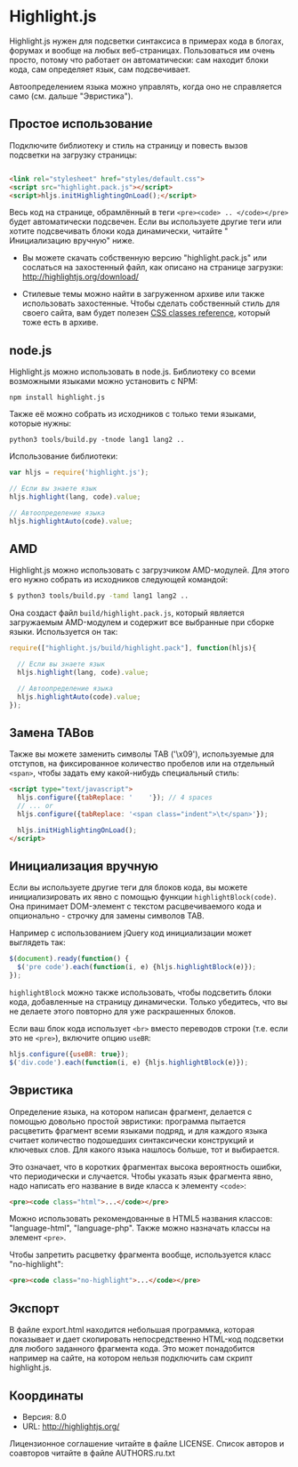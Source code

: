 # Highlight.js

Highlight.js нужен для подсветки синтаксиса в примерах кода в блогах, форумах и вообще на любых веб-страницах.
Пользоваться им очень просто, потому что работает он автоматически: сам находит блоки кода, сам определяет язык, сам
подсвечивает.

Автоопределением языка можно управлять, когда оно не справляется само (см. дальше "Эвристика").

## Простое использование

Подключите библиотеку и стиль на страницу и повесть вызов подсветки на загрузку страницы:

```html

<link rel="stylesheet" href="styles/default.css">
<script src="highlight.pack.js"></script>
<script>hljs.initHighlightingOnLoad();</script>
```

Весь код на странице, обрамлённый в теги `<pre><code> .. </code></pre>`
будет автоматически подсвечен. Если вы используете другие теги или хотите подсвечивать блоки кода динамически, читайте "
Инициализацию вручную" ниже.

- Вы можете скачать собственную версию "highlight.pack.js" или сослаться на захостенный файл, как описано на странице
  загрузки:
  <http://highlightjs.org/download/>

- Стилевые темы можно найти в загруженном архиве или также использовать захостенные. Чтобы сделать собственный стиль для
  своего сайта, вам будет полезен [CSS classes reference][cr], который тоже есть в архиве.

[cr]: http://highlightjs.readthedocs.org/en/latest/css-classes-reference.html

## node.js

Highlight.js можно использовать в node.js. Библиотеку со всеми возможными языками можно установить с NPM:

    npm install highlight.js

Также её можно собрать из исходников с только теми языками, которые нужны:

    python3 tools/build.py -tnode lang1 lang2 ..

Использование библиотеки:

```javascript
var hljs = require('highlight.js');

// Если вы знаете язык
hljs.highlight(lang, code).value;

// Автоопределение языка
hljs.highlightAuto(code).value;
```

## AMD

Highlight.js можно использовать с загрузчиком AMD-модулей. Для этого его нужно собрать из исходников следующей командой:

```bash
$ python3 tools/build.py -tamd lang1 lang2 ..
```

Она создаст файл `build/highlight.pack.js`, который является загружаемым AMD-модулем и содержит все выбранные при сборке
языки. Используется он так:

```javascript
require(["highlight.js/build/highlight.pack"], function(hljs){

  // Если вы знаете язык
  hljs.highlight(lang, code).value;

  // Автоопределение языка
  hljs.highlightAuto(code).value;
});
```

## Замена TABов

Также вы можете заменить символы TAB ('\x09'), используемые для отступов, на фиксированное количество пробелов или на
отдельный `<span>`, чтобы задать ему какой-нибудь специальный стиль:

```html
<script type="text/javascript">
  hljs.configure({tabReplace: '    '}); // 4 spaces
  // ... or
  hljs.configure({tabReplace: '<span class="indent">\t</span>'});

  hljs.initHighlightingOnLoad();
</script>
```

## Инициализация вручную

Если вы используете другие теги для блоков кода, вы можете инициализировать их явно с помощью
функции `highlightBlock(code)`. Она принимает DOM-элемент с текстом расцвечиваемого кода и опционально - строчку для
замены символов TAB.

Например с использованием jQuery код инициализации может выглядеть так:

```javascript
$(document).ready(function() {
  $('pre code').each(function(i, e) {hljs.highlightBlock(e)});
});
```

`highlightBlock` можно также использовать, чтобы подсветить блоки кода, добавленные на страницу динамически. Только
убедитесь, что вы не делаете этого повторно для уже раскрашенных блоков.

Если ваш блок кода использует `<br>` вместо переводов строки (т.е. если это не
`<pre>`), включите опцию `useBR`:

```javascript
hljs.configure({useBR: true});
$('div.code').each(function(i, e) {hljs.highlightBlock(e)});
```

## Эвристика

Определение языка, на котором написан фрагмент, делается с помощью довольно простой эвристики: программа пытается
расцветить фрагмент всеми языками подряд, и для каждого языка считает количество подошедших синтаксически конструкций и
ключевых слов. Для какого языка нашлось больше, тот и выбирается.

Это означает, что в коротких фрагментах высока вероятность ошибки, что периодически и случается. Чтобы указать язык
фрагмента явно, надо написать его название в виде класса к элементу `<code>`:

```html
<pre><code class="html">...</code></pre>
```

Можно использовать рекомендованные в HTML5 названия классов:
"language-html", "language-php". Также можно назначать классы на элемент
`<pre>`.

Чтобы запретить расцветку фрагмента вообще, используется класс "no-highlight":

```html
<pre><code class="no-highlight">...</code></pre>
```

## Экспорт

В файле export.html находится небольшая программка, которая показывает и дает скопировать непосредственно HTML-код
подсветки для любого заданного фрагмента кода. Это может понадобится например на сайте, на котором нельзя подключить сам
скрипт highlight.js.

## Координаты

- Версия: 8.0
- URL:    http://highlightjs.org/

Лицензионное соглашение читайте в файле LICENSE. Список авторов и соавторов читайте в файле AUTHORS.ru.txt
